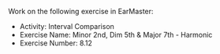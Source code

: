 Work on the following exercise in EarMaster:
- Activity: Interval Comparison
- Exercise Name: Minor 2nd, Dim 5th & Major 7th - Harmonic
- Exercise Number: 8.12
